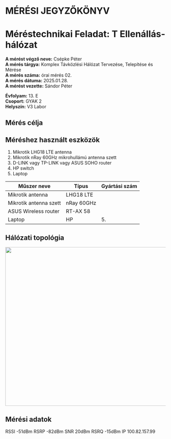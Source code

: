 # MÉRÉSI JEGYZŐKÖNYV
# Méréstechnikai Feladat: T Ellenállás-hálózat

**A mérést végző neve:** Csépke Péter  
**A mérés tárgya:** Komplex Távközlési Hálózat Tervezése, Telepítése és Mérése  
**A mérés száma:** órai mérés 02.  
**A mérés dátuma:** 2025.01.28.  
**A mérést vezette:** Sándor Péter  

**Évfolyam:** 13. E  
**Csoport:** GYAK 2  
**Helyszín:** V3 Labor  

## Mérés célja  

## Méréshez használt eszközök

1. Mikrotik LHG18 LTE antenna  
2. Mikrotik nRay 60GHz mikrohullámú antenna szett  
3. D-LINK vagy TP-LINK vagy ASUS SOHO router  
4. HP switch
5. Laptop  

| Műszer neve            | Típus               | Gyártási szám |
| ----------------       | ------------------- | --------------| 
| Mikrotik antenna       | LHG18 LTE           |  |
| Mikrotik antenna szett | nRay 60GHz          |  |
| ASUS Wireless router   | RT-AX 58            |  |
| Laptop                 | HP                  | 5.            |   

## Hálózati topológia  

<img src="https://github.com/user-attachments/assets/4d50fd23-972f-43ce-9850-8250dda6aafc" width="600" height="500">  

## Mérési adatok
RSSI -51dBm
RSRP -82dBm
SNR  20dBm
RSRQ -15dBm
IP 100.82.157.99
